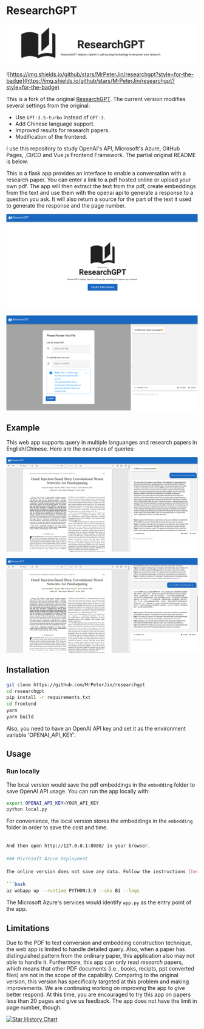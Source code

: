 # ResearchGPT

![banner](images/banner.png)

![https://img.shields.io/github/stars/MrPeterJin/researchgpt?style=for-the-badge](https://img.shields.io/github/stars/MrPeterJin/researchgpt?style=for-the-badge)

This is a fork of the original [ResearchGPT](https://github.com/mukulpatnaik/researchgpt). The current version modifies several settings from the original:
- Use `GPT-3.5-turbo` instead of `GPT-3`.
- Add Chinese language support.
- Improved results for research papers.
- Modification of the frontend.

I use this repository to study OpenAI's API, Microsoft's Azure, GitHub Pages, ,CI/CD and Vue.js Frontend Framework. The partial original README is below. 

This is a flask app provides an interface to enable a conversation with a research paper. You can enter a link to a pdf hosted online or upload your own pdf. The app will then extract the text from the pdf, create embeddings from the text and use them with the openai api to generate a response to a question you ask. It will also return a source for the part of the text it used to generate the response and the page number.

![home](/images/home.png)

![home2](/images/home2.png)

## Example 
This web app supports query in multiple languanges and research papers in English/Chinese. Here are the examples of queries:

![demo](/images/demo.png)

![demo2](/images/demo2.png)

## Installation

```bash
git clone https://github.com/MrPeterJin/researchgpt
cd researchgpt
pip install -r requirements.txt
cd frontend
yarn
yarn build
```

Also, you need to have an OpenAI API key and set it as the environment variable 'OPENAI_API_KEY'.

## Usage

### Run locally
The local version would save the pdf embeddings in the `embedding` folder to save OpenAI API usage. You can run the app locally with:

```bash
export OPENAI_API_KEY=YOUR_API_KEY
python local.py
```

For convenience, the local version stores the embeddings in the `embedding` folder in order to save the cost and time. 

```bash

And then open http://127.0.0.1:8080/ in your browser.

### Microsoft Azure Deployment

The online version does not save any data. Follow the instructions [here](https://learn.microsoft.com/zh-cn/azure/app-service/quickstart-python?tabs=flask%2Cwindows%2Cazure-cli%2Cvscode-deploy%2Cdeploy-instructions-azportal%2Cterminal-bash%2Cdeploy-instructions-zip-azcli). Once you have the azure cli set up with `az login`, you can deploy with streamed logs:

```bash
az webapp up --runtime PYTHON:3.9 --sku B1 --logs
```
The Microsoft Azure's services would identify `app.py` as the entry point of the app. 

## Limitations
Due to the PDF to text conversion and embedding construction technique, the web app is limited to handle detailed query. Also, when a paper has distinguished pattern from the ordinary paper, this application also may not able to handle it. Furthermore, this app can only read *research* papers, which means that other PDF documents (i.e., books, recipts, ppt converted files) are not in the scope of the capability. Comparing to the original version, this version has specifically targeted at this problem and making improvements. We are continuing working on improving the app to give better respond. At this time, you are encouraged to try this app on papers less than 20 pages and give us feedback. The app does not have the limit in page number, though.

[![Star History Chart](https://api.star-history.com/svg?repos=MrPeterJin/researchgpt&type=Date)](https://star-history.com/#MrPeterJin/researchgpt&Date)


